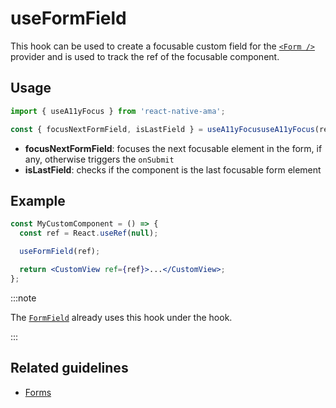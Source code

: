 # useFormField

This hook can be used to create a focusable custom field for the [`<Form />`](../components/Form.md) provider and is used to track the ref of the focusable component.

## Usage

```js
import { useA11yFocus } from 'react-native-ama';

const { focusNextFormField, isLastField } = useA11yFocususeA11yFocus(refComponent);
```

- **focusNextFormField**: focuses the next focusable element in the form, if any, otherwise triggers the `onSubmit` 
- **isLastField**: checks if the component is the last focusable form element

## Example

```jsx
const MyCustomComponent = () => {
  const ref = React.useRef(null);

  useFormField(ref);

  return <CustomView ref={ref}>...</CustomView>;
};
```

:::note

The [`FormField`](../components/FormField.md) already uses this hook under the hook.

:::

## Related guidelines

- [Forms](../guidelines/forms)
